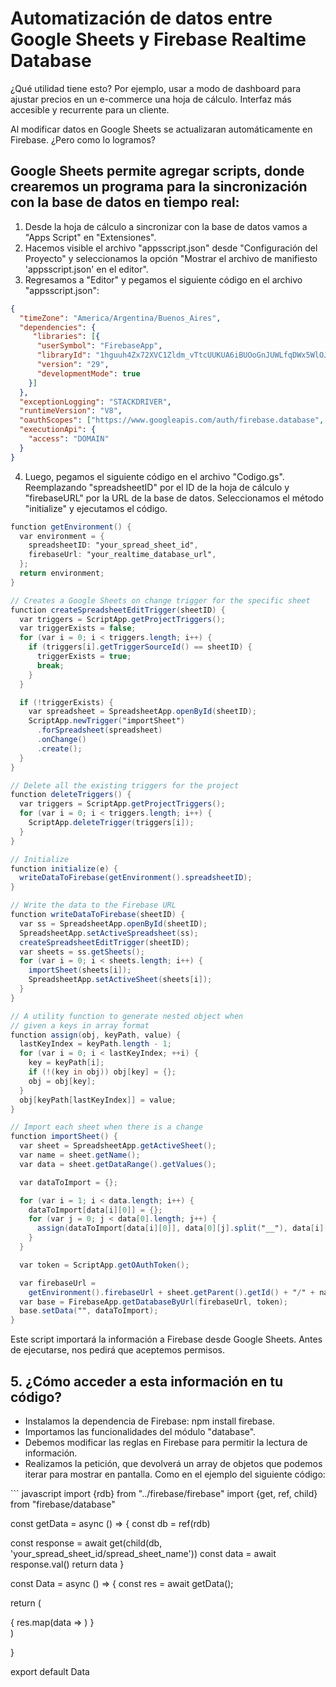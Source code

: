 # Automatización de datos entre Google Sheets y Firebase Realtime Database

<p>¿Qué utilidad tiene esto? Por ejemplo, usar a modo de dashboard para ajustar precios en un e-commerce una hoja de cálculo. Interfaz más accesible y recurrente para un cliente.</p>

<p>Al modificar datos en Google Sheets se actualizaran automáticamente en Firebase. ¿Pero como lo logramos?</p>

## Google Sheets permite agregar scripts, donde crearemos un programa para la sincronización con la base de datos en tiempo real:

1. Desde la hoja de cálculo a sincronizar con la base de datos vamos a "Apps Script" en "Extensiones". 
2. Hacemos visible el archivo "appsscript.json" desde "Configuración del Proyecto" y seleccionamos la opción "Mostrar el archivo de manifiesto 'appsscript.json' en el editor".
3. Regresamos a "Editor" y pegamos el siguiente código en el archivo "appsscript.json":
```json
{
  "timeZone": "America/Argentina/Buenos_Aires",
  "dependencies": {
     "libraries": [{
      "userSymbol": "FirebaseApp",
      "libraryId": "1hguuh4Zx72XVC1Zldm_vTtcUUKUA6iBUOoGnJUWLfqDWx5WlOJHqYkrt",
      "version": "29",
      "developmentMode": true
    }]
  },
  "exceptionLogging": "STACKDRIVER",
  "runtimeVersion": "V8",
  "oauthScopes": ["https://www.googleapis.com/auth/firebase.database", "https://www.googleapis.com/auth/userinfo.email", "https://www.googleapis.com/auth/spreadsheets", "https://www.googleapis.com/auth/script.scriptapp", "https://www.googleapis.com/auth/script.external_request"],
  "executionApi": {
    "access": "DOMAIN"
  }
}
```
4. Luego, pegamos el siguiente código en el archivo "Codigo.gs". Reemplazando "spreadsheetID" por el ID de la hoja de cálculo y "firebaseURL" por la URL de la base de datos. Seleccionamos el método "initialize" y ejecutamos el código.
``` gs
function getEnvironment() {
  var environment = {
    spreadsheetID: "your_spread_sheet_id",
    firebaseUrl: "your_realtime_database_url",
  };
  return environment;
}

// Creates a Google Sheets on change trigger for the specific sheet
function createSpreadsheetEditTrigger(sheetID) {
  var triggers = ScriptApp.getProjectTriggers();
  var triggerExists = false;
  for (var i = 0; i < triggers.length; i++) {
    if (triggers[i].getTriggerSourceId() == sheetID) {
      triggerExists = true;
      break;
    }
  }

  if (!triggerExists) {
    var spreadsheet = SpreadsheetApp.openById(sheetID);
    ScriptApp.newTrigger("importSheet")
      .forSpreadsheet(spreadsheet)
      .onChange()
      .create();
  }
}

// Delete all the existing triggers for the project
function deleteTriggers() {
  var triggers = ScriptApp.getProjectTriggers();
  for (var i = 0; i < triggers.length; i++) {
    ScriptApp.deleteTrigger(triggers[i]);
  }
}

// Initialize
function initialize(e) {
  writeDataToFirebase(getEnvironment().spreadsheetID);
}

// Write the data to the Firebase URL
function writeDataToFirebase(sheetID) {
  var ss = SpreadsheetApp.openById(sheetID);
  SpreadsheetApp.setActiveSpreadsheet(ss);
  createSpreadsheetEditTrigger(sheetID);
  var sheets = ss.getSheets();
  for (var i = 0; i < sheets.length; i++) {
    importSheet(sheets[i]);
    SpreadsheetApp.setActiveSheet(sheets[i]);
  }
}

// A utility function to generate nested object when
// given a keys in array format
function assign(obj, keyPath, value) {
  lastKeyIndex = keyPath.length - 1;
  for (var i = 0; i < lastKeyIndex; ++i) {
    key = keyPath[i];
    if (!(key in obj)) obj[key] = {};
    obj = obj[key];
  }
  obj[keyPath[lastKeyIndex]] = value;
}

// Import each sheet when there is a change
function importSheet() {
  var sheet = SpreadsheetApp.getActiveSheet();
  var name = sheet.getName();
  var data = sheet.getDataRange().getValues();

  var dataToImport = {};

  for (var i = 1; i < data.length; i++) {
    dataToImport[data[i][0]] = {};
    for (var j = 0; j < data[0].length; j++) {
      assign(dataToImport[data[i][0]], data[0][j].split("__"), data[i][j]);
    }
  }

  var token = ScriptApp.getOAuthToken();

  var firebaseUrl =
    getEnvironment().firebaseUrl + sheet.getParent().getId() + "/" + name;
  var base = FirebaseApp.getDatabaseByUrl(firebaseUrl, token);
  base.setData("", dataToImport);
}
```

<p>Este script importará la información a Firebase desde Google Sheets. Antes de ejecutarse, nos pedirá que aceptemos permisos.</p>

## 5. ¿Cómo acceder a esta información en tu código?
<ul>
  <li>Instalamos la dependencia de Firebase: npm install firebase.</li>
  <li>Importamos las funcionalidades del módulo "database".</li>
  <li>Debemos modificar las reglas en Firebase para permitir la lectura de información.</li>
  <li>Realizamos la petición, que devolverá un array de objetos que podemos iterar para mostrar en pantalla. Como en el ejemplo del siguiente código:</li> 
</ul>
  ``` javascript
    import {rdb} from "../firebase/firebase"
import {get, ref, child} from "firebase/database"

const getData = async () => {
 const db = ref(rdb)

 const response = await get(child(db, 'your_spread_sheet_id/spread_sheet_name'))
 const data = await response.val()
 return data
}

const Data = async () => {
    const res = await getData();

  return (
    <section>
  <article>
  {
      res.map(data => <Card key={data.id} data={data} />)
  }
  </article>
    </section>
    )

}

export default Data
```




